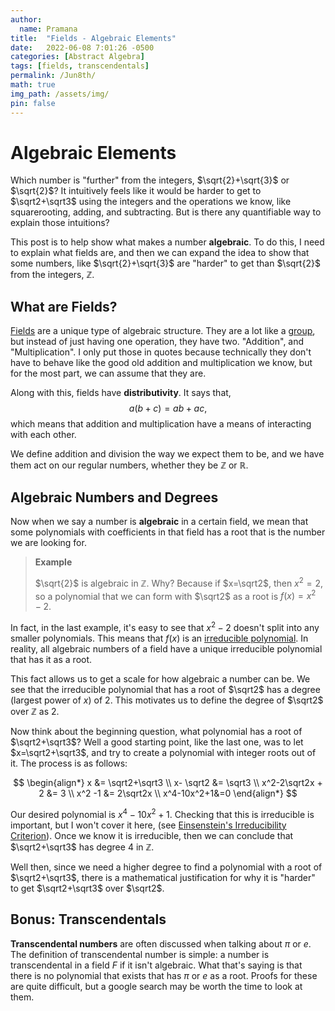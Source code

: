 ```yaml
---
author:
  name: Pramana
title:  "Fields - Algebraic Elements"
date:   2022-06-08 7:01:26 -0500
categories: [Abstract Algebra]
tags: [fields, transcendentals]
permalink: /Jun8th/
math: true
img_path: /assets/img/
pin: false
---
```


# Algebraic Elements

Which number is "further" from the integers, $\sqrt{2}+\sqrt{3}$ or
$\sqrt{2}$? It intuitively feels like it would be harder to
get to $\sqrt2+\sqrt3$ using the integers and the operations we know,
like squarerooting, adding, and subtracting. But is there any quantifiable
way to explain those intuitions?

This post is to help show what makes a number **algebraic**.
To do this, I need to explain what fields are, and then we can
expand the idea to show that some numbers, like $\sqrt{2}+\sqrt{3}$ are
"harder" to get than $\sqrt{2}$ from the integers, $\mathbb{Z}$.

## What are Fields?

[Fields](https://en.wikipedia.org/wiki/Field_(mathematics)) are a unique type
of algebraic structure. They are a lot like a
[group](https://en.wikipedia.org/wiki/Group_(mathematics)), but instead of just
having one operation, they have two. "Addition", and "Multiplication".
I only put those in quotes because technically they don't have to
behave like the good old addition and multiplication we know,
but for the most part, we can assume that they are.

Along with this, fields have **distributivity**. It
says that, $$ a(b+c) = ab + ac,$$ which means that addition and
multiplication have a means of interacting with each other.

We define addition and division the way we expect them to be,
 and we have them act on our regular numbers,
whether they be $\mathbb{Z}$ or $\mathbb{R}$.

## Algebraic Numbers and Degrees

Now when we say a number is **algebraic** in a certain field, we mean
that some polynomials with coefficients in that field has a root
that is the number we are looking for.

> **Example**
>
> $\sqrt{2}$ is algebraic in $\mathbb{Z}$. Why?
> Because if $x=\sqrt2$, then $x^2=2$, so a polynomial that we can form
> with $\sqrt2$ as a root is $f(x)=x^2-2$.

In fact, in the last example, it's easy to see that $x^2-2$ doesn't
split into any smaller polynomials. This means that $f(x)$ is
an [irreducible polynomial](https://en.wikipedia.org/wiki/Irreducible_polynomial). In reality, all algebraic numbers of a field
have a unique irreducible polynomial that has it as a root.

This fact allows us to get a scale for how algebraic a number can be.
We see that the irreducible polynomial that has a root of $\sqrt2$ has
a degree (largest power of $x$) of $2$. This motivates us to define
the degree of $\sqrt2$ over $\mathbb{Z}$ as $2$.

Now think about the beginning question, what polynomial has a root of
$\sqrt2+\sqrt3$? Well a good starting point, like the last one,
was to let $x=\sqrt2+\sqrt3$, and try to create a polynomial with
integer roots out of it. The process is as follows:

$$
\begin{align*}
x &= \sqrt2+\sqrt3 \\
x- \sqrt2 &= \sqrt3 \\
x^2-2\sqrt2x + 2 &= 3 \\
x^2 -1 &= 2\sqrt2x \\
x^4-10x^2+1&=0
\end{align*}
$$

Our desired polynomial is $x^4-10x^2+1$. Checking that this
is irreducible is important, but I won't cover it here,
(see [Einsenstein's Irreducibility Criterion](https://en.wikipedia.org/wiki/Eisenstein%27s_criterion)). Once we know it is irreducible,
then we can conclude that $\sqrt2+\sqrt3$ has degree $4$ in $\mathbb{Z}$.

Well then, since we need a higher degree to find a polynomial with a root of
$\sqrt2+\sqrt3$, there is a mathematical justification for why it is
"harder" to get $\sqrt2+\sqrt3$ over $\sqrt2$.

## Bonus: Transcendentals

**Transcendental numbers** are often discussed when talking about $\pi$ or $e$.
The definition of transcendental number is simple: a number is transcendental
in a field $F$ if it isn't algebraic. What that's saying is that there is
no polynomial that exists that has $\pi$ or $e$ as a root. Proofs for these
are quite difficult, but a google search may be worth the time to look at them.
